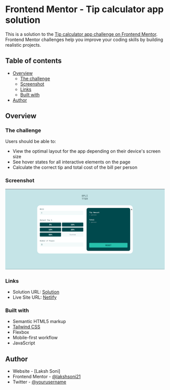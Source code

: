 # Frontend Mentor - Tip calculator app solution

This is a solution to the [Tip calculator app challenge on Frontend Mentor](https://www.frontendmentor.io/challenges/tip-calculator-app-ugJNGbJUX). Frontend Mentor challenges help you improve your coding skills by building realistic projects.

## Table of contents

- [Overview](#overview)
  - [The challenge](#the-challenge)
  - [Screenshot](#screenshot)
  - [Links](#links)
  - [Built with](#built-with)
-   [Author](#author)

## Overview

### The challenge

Users should be able to:

- View the optimal layout for the app depending on their device's screen size
- See hover states for all interactive elements on the page
- Calculate the correct tip and total cost of the bill per person

### Screenshot

![Desktop](./Desktop-Screenshot.png)

### Links

- Solution URL: [Solution](https://www.frontendmentor.io/solutions/responsive-tip-calculator-website-DA285ZZrIC)
- Live Site URL: [Netlify](https://subtle-muffin-deadf4.netlify.app)

### Built with

- Semantic HTML5 markup
- [Tailwind CSS](https://tailwindcss.com)
- Flexbox
- Mobile-first workflow
- JavaScript

## Author

- Website - [Laksh Soni]
- Frontend Mentor - [@lakshsoni21](https://www.frontendmentor.io/profile/lakshsoni21)
- Twitter - [@yourusername](https://twitter.com/LakshSoni18)

